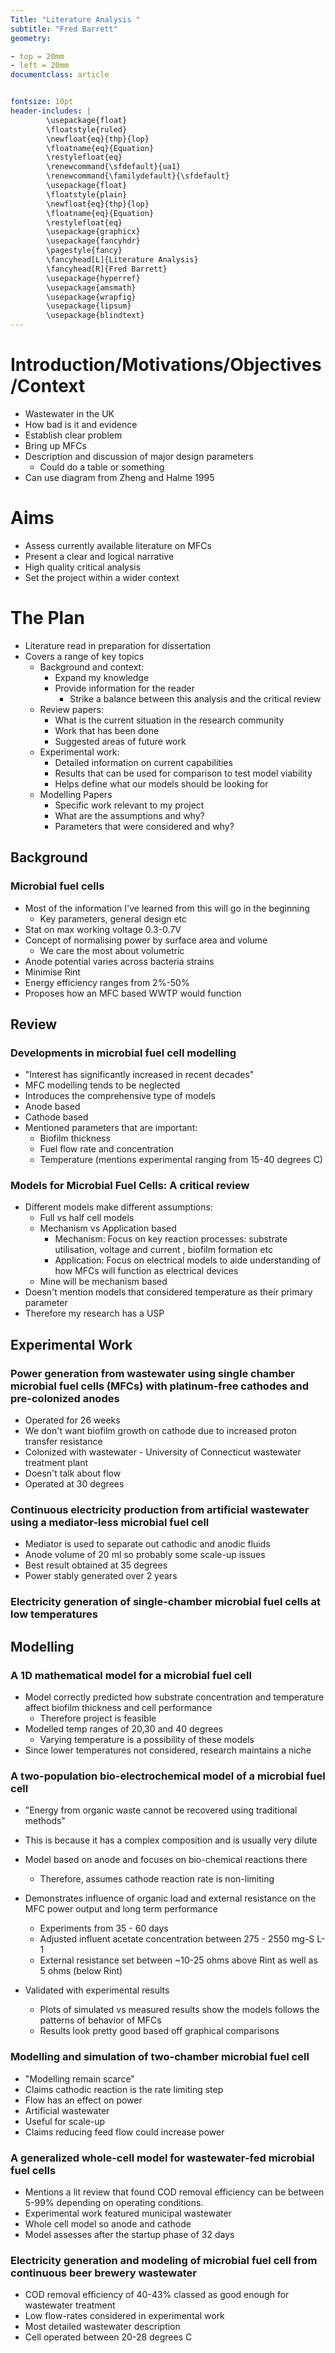 ```yaml
---
Title: "Literature Analysis "
subtitle: "Fred Barrett"
geometry:

- top = 20mm
- left = 20mm
documentclass: article


fontsize: 10pt
header-includes: |
        \usepackage{float}
        \floatstyle{ruled}
        \newfloat{eq}{thp}{lop}
        \floatname{eq}{Equation}
        \restylefloat{eq}
        \renewcommand{\sfdefault}{ua1}
        \renewcommand{\familydefault}{\sfdefault}
        \usepackage{float}
        \floatstyle{plain}
        \newfloat{eq}{thp}{lop}
        \floatname{eq}{Equation}
        \restylefloat{eq}
        \usepackage{graphicx}
        \usepackage{fancyhdr}
        \pagestyle{fancy}
        \fancyhead[L]{Literature Analysis}
        \fancyhead[R]{Fred Barrett}
        \usepackage{hyperref}
        \usepackage{amsmath}
        \usepackage{wrapfig}
        \usepackage{lipsum}
        \usepackage{blindtext}
---
```


# Introduction/Motivations/Objectives/Context

- Wastewater in the UK
- How bad is it and evidence
- Establish clear problem
- Bring up MFCs
- Description and discussion of major design parameters
    - Could do a table or something
- Can use diagram from Zheng and Halme 1995

# Aims

- Assess currently available literature on MFCs 
- Present a clear and logical narrative
- High quality critical analysis 
- Set the project within a wider context


# The Plan

- Literature read in preparation for dissertation
- Covers a range of key topics
    - Background and context:
        - Expand my knowledge 
        - Provide information for the reader
            - Strike a balance between this analysis and the critical review
    - Review papers:
        - What is the current situation in the research community
        - Work that has been done
        - Suggested areas of future work
    - Experimental work:
        - Detailed information on current capabilities
        - Results that can be used for comparison to test model viability
        - Helps define what our models should be looking for
    - Modelling Papers
        - Specific work relevant to my project
        - What are the assumptions and why?
        - Parameters that were considered and why?

## Background

### Microbial fuel cells

- Most of the information I've learned from this will go in the beginning 
    - Key parameters, general design etc
- Stat on max working voltage 0.3-0.7V
- Concept of normalising power by surface area and volume
    - We care the most about volumetric
- Anode potential varies across bacteria strains
- Minimise Rint
- Energy efficiency ranges from 2%-50%
- Proposes how an MFC based WWTP would function 

## Review

### Developments in microbial fuel cell modelling

- "Interest has significantly increased in recent decades"
- MFC modelling tends to be neglected
- Introduces the comprehensive type of models
- Anode based 
- Cathode based
- Mentioned parameters that are important:
    - Biofilm thickness
    - Fuel flow rate and concentration
    - Temperature (mentions experimental ranging from 15-40 degrees C)

### Models for Microbial Fuel Cells: A critical review

- Different models make different assumptions:
    - Full vs half cell models
    - Mechanism vs Application based
        - Mechanism: Focus on key reaction processes: substrate utilisation, voltage and current
        , biofilm formation etc
        - Application: Focus on electrical models to aide understanding of how MFCs will function as electrical devices
    - Mine will be mechanism based 
- Doesn't mention models that considered temperature as their primary parameter
- Therefore my research has a USP

## Experimental Work

### Power generation from wastewater using single chamber microbial fuel cells (MFCs) with platinum-free cathodes and pre-colonized anodes

- Operated for 26 weeks
- We don't want biofilm growth on cathode due to increased proton transfer resistance
- Colonized with wastewater - University of Connecticut wastewater treatment plant
- Doesn't talk about flow
- Operated at 30 degrees

### Continuous electricity production from artificial wastewater using a mediator-less microbial fuel cell

- Mediator is used to separate out cathodic and anodic fluids
- Anode volume of 20 ml so probably some scale-up issues 
- Best result obtained at 35 degrees
- Power stably generated over 2 years

### Electricity generation of single-chamber microbial fuel cells at low temperatures


## Modelling

### A 1D mathematical model for a microbial fuel cell

- Model correctly predicted how substrate concentration and temperature affect biofilm thickness and cell performance
    - Therefore project is feasible 
- Modelled temp ranges of 20,30 and 40 degrees
    - Varying temperature is a possibility of these models
- Since lower temperatures not considered, research maintains a niche

### A two-population bio-electrochemical model of a microbial fuel cell

- "Energy from organic waste cannot be recovered using traditional methods"
- This is because it has a complex composition and is usually very dilute
- Model based on anode and focuses on bio-chemical reactions there
    - Therefore, assumes cathode reaction rate is non-limiting
- Demonstrates influence of organic load and external resistance on the MFC power output and long term performance
    - Experiments from 35 - 60 days
    - Adjusted influent acetate concentration between 275 - 2550 mg-S L-1
    - External resistance set between ~10-25 ohms above Rint as well as 5 ohms (below Rint)

- Validated with experimental results
    - Plots of simulated vs measured results show the models follows the patterns of behavior of MFCs
    - Results look pretty good based off graphical comparisons

### Modelling and simulation of two-chamber microbial fuel cell

- "Modelling remain scarce" 
- Claims cathodic reaction is the rate limiting step 
- Flow has an effect on power
- Artificial wastewater
- Useful for scale-up
- Claims reducing feed flow could increase power


### A generalized whole-cell model for wastewater-fed microbial fuel cells

- Mentions a lit review that found COD removal efficiency can be between 5-99% depending on operating conditions.
- Experimental work featured municipal wastewater
- Whole cell model so anode and cathode
- Model assesses after the startup phase of 32 days

### Electricity generation and modeling of microbial fuel cell from continuous beer brewery wastewater

- COD removal efficiency of 40-43% classed as good enough for wastewater treatment
- Low flow-rates considered in experimental work
- Most detailed wastewater description
- Cell operated between 20-28 degrees C
